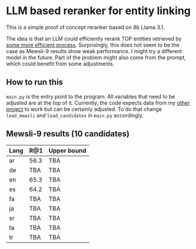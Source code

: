 # LLM based reranker for entity linking

This is a simple proof of concept reranker based on 8b Llama 3.1. 

The idea is that an LLM could efficiently rerank TOP entities retrieved by [some more efficient process](https://github.com/yokto13/mel). Surprisingly, this does not seem to be the case as Mewsli-9 results show weak performance. I might try a different model in the future. Part of the problem might also come from the prompt, which could benefit from some adjustments.

## How to run this

`main.py` is the entry point to the program. All variables that need to be adjusted are at the top of it.
Currently, the code expects data from my [other project](https://github.com/yokto13/mel) to work but can be certainly adjusted. To do that change `load_mewsli` and `load_candidates` in `main.py` accordingly.

## Mewsli-9 results (10 candidates)

| Lang | R@1  | Upper bound |
|------|------|-------------|
| ar   | 56.3 | TBA        |
| de   | TBA  | TBA        |
| en   | 65.3 | TBA        |
| es   | 64.2 | TBA        |
| fa   | TBA  | TBA        |
| ja   | TBA  | TBA        |
| sr   | TBA  | TBA        |
| ta   | TBA  | TBA        |
| tr   | TBA  | TBA        |
